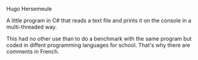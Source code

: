 Hugo Hersemeule

A little program in C# that reads a text file and prints it on the console in a multi-threaded way.

This had no other use than to do a benchmark with the same program but coded in diffent programming languages for school.
That's why there are comments in French.

